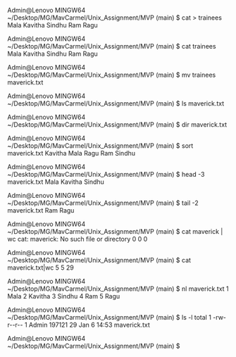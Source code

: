 Admin@Lenovo MINGW64 ~/Desktop/MG/MavCarmel/Unix_Assignment/MVP (main)
$ cat > trainees
Mala
Kavitha
Sindhu
Ram
Ragu

Admin@Lenovo MINGW64 ~/Desktop/MG/MavCarmel/Unix_Assignment/MVP (main)
$ cat trainees
Mala
Kavitha
Sindhu
Ram
Ragu

Admin@Lenovo MINGW64 ~/Desktop/MG/MavCarmel/Unix_Assignment/MVP (main)
$ mv trainees maverick.txt

Admin@Lenovo MINGW64 ~/Desktop/MG/MavCarmel/Unix_Assignment/MVP (main)
$ ls
maverick.txt

Admin@Lenovo MINGW64 ~/Desktop/MG/MavCarmel/Unix_Assignment/MVP (main)
$ dir
maverick.txt

Admin@Lenovo MINGW64 ~/Desktop/MG/MavCarmel/Unix_Assignment/MVP (main)
$ sort maverick.txt
Kavitha
Mala
Ragu
Ram
Sindhu

Admin@Lenovo MINGW64 ~/Desktop/MG/MavCarmel/Unix_Assignment/MVP (main)
$ head -3 maverick.txt
Mala
Kavitha
Sindhu

Admin@Lenovo MINGW64 ~/Desktop/MG/MavCarmel/Unix_Assignment/MVP (main)
$ tail -2 maverick.txt
Ram
Ragu

Admin@Lenovo MINGW64 ~/Desktop/MG/MavCarmel/Unix_Assignment/MVP (main)
$ cat maverick | wc
cat: maverick: No such file or directory
      0       0       0

Admin@Lenovo MINGW64 ~/Desktop/MG/MavCarmel/Unix_Assignment/MVP (main)
$ cat maverick.txt|wc
      5       5      29

Admin@Lenovo MINGW64 ~/Desktop/MG/MavCarmel/Unix_Assignment/MVP (main)
$ nl maverick.txt
     1  Mala
     2  Kavitha
     3  Sindhu
     4  Ram
     5  Ragu

Admin@Lenovo MINGW64 ~/Desktop/MG/MavCarmel/Unix_Assignment/MVP (main)
$ ls -l
total 1
-rw-r--r-- 1 Admin 197121 29 Jan  6 14:53 maverick.txt

Admin@Lenovo MINGW64 ~/Desktop/MG/MavCarmel/Unix_Assignment/MVP (main)
$
